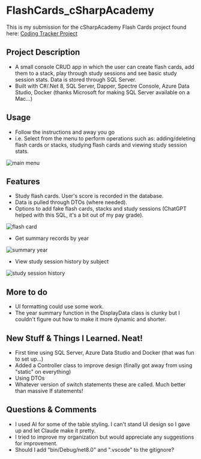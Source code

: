 # FlashCards_cSharpAcademy

This is my submission for the cSharpAcademy Flash Cards project found here: [Coding Tracker Project](https://thecsharpacademy.com/project/14/flashcards)


## Project Description
- A small console CRUD app in which the user can create flash cards, add them to a stack, play through study sessions and see basic study session stats. Data is stored through SQL Server.
- Built with C#/.Net 8, SQL Server, Dapper, Spectre Console, Azure Data Studio, Docker (thanks Microsoft for making SQL Server available on a Mac...)


## Usage
- Follow the instructions and away you go
- i.e. Select from the menu to perform operations such as: adding/deleting flash cards or stacks, studying flash cards and viewing study session stats.

![main menu](/Images/mainmenu3.png)

## Features
- Study flash cards. User's score is recorded in the database.
- Data is pulled through DTOs (where needed).
- Options to add fake flash cards, stacks and study sessions (ChatGPT helped with this SQL, it's a bit out of my pay grade).


![flash card](/Images/flashcard.png)


- Get summary records by year


![summary year](/Images/fcsummary.png)


- View study session history by subject


![study session history](/Images/studysessions.png)


## More to do
- UI formatting could use some work.
- The year summary function in the DisplayData class is clunky but I couldn't figure out how to make it more dynamic and shorter.


## New Stuff & Things I Learned. Neat!
- First time using SQL Server, Azure Data Studio and Docker (that was fun to set up...)
- Added a Controller class to improve design (finally got away from using "static" on everything)
- Using DTOs
- Whatever version of switch statements these are called. Much better than massive If statements!


## Questions & Comments
- I used AI for some of the table styling. I can't stand UI design so I gave up and let Claude make it pretty.
- I tried to improve my organization but would appreciate any suggestions for improvement.
- Should I add "bin/Debug/net8.0" and ".vscode" to the gitignore?
